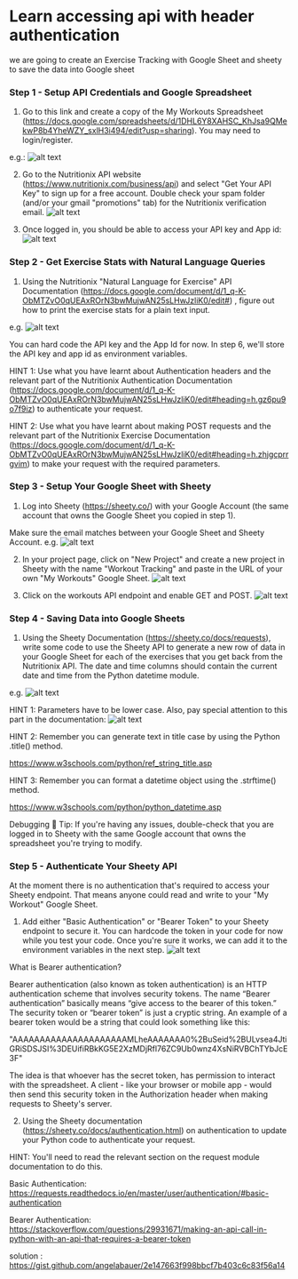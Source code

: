 # Learn accessing api with header authentication
we are going to create an Exercise Tracking with Google Sheet and sheety to save the data into Google sheet

### Step 1 - Setup API Credentials and Google Spreadsheet
1. Go to this link and create a copy of the My Workouts Spreadsheet (https://docs.google.com/spreadsheets/d/1DHL6Y8XAHSC_KhJsa9QMekwP8b4YheWZY_sxlH3i494/edit?usp=sharing). You may need to login/register.

e.g.:
![alt text](https://github.com/distareza/learnpython-day-38_exercise_tracking_with_google_sheet/blob/master/resources/step-01.01.png?raw=true)



2. Go to the Nutritionix API website (https://www.nutritionix.com/business/api) and select "Get Your API Key" to sign up for a free account. Double check your spam folder (and/or your gmail "promotions" tab) for the Nutritionix verification email.
![alt text](https://github.com/distareza/learnpython-day-38_exercise_tracking_with_google_sheet/blob/master/resources/step-01.02.png?raw=true)




3. Once logged in, you should be able to access your API key and App id:
![alt text](https://github.com/distareza/learnpython-day-38_exercise_tracking_with_google_sheet/blob/master/resources/step-01.03.png?raw=true)



### Step 2 - Get Exercise Stats with Natural Language Queries
1. Using the Nutritionix "Natural Language for Exercise" API Documentation (https://docs.google.com/document/d/1_q-K-ObMTZvO0qUEAxROrN3bwMujwAN25sLHwJzliK0/edit#) , figure out how to print the exercise stats for a plain text input.

e.g.
![alt text](https://github.com/distareza/learnpython-day-38_exercise_tracking_with_google_sheet/blob/master/resources/step-02.01.gif?raw=true)


You can hard code the API key and the App Id for now. In step 6, we'll store the API key and app id as environment variables.



HINT 1:  Use what you have learnt about Authentication headers and the relevant part of the Nutritionix Authentication Documentation (https://docs.google.com/document/d/1_q-K-ObMTZvO0qUEAxROrN3bwMujwAN25sLHwJzliK0/edit#heading=h.gz6pu9o7f9iz) to authenticate your request.



HINT 2: Use what you have learnt about making POST requests and the relevant part of the Nutritionix Exercise Documentation (https://docs.google.com/document/d/1_q-K-ObMTZvO0qUEAxROrN3bwMujwAN25sLHwJzliK0/edit#heading=h.zhjgcprrgvim) to make your request with the required parameters.



### Step 3 - Setup Your Google Sheet with Sheety
1. Log into Sheety (https://sheety.co/) with your Google Account (the same account that owns the Google Sheet you copied in step 1).

Make sure the email matches between your Google Sheet and Sheety Account. e.g.
![alt text](https://github.com/distareza/learnpython-day-38_exercise_tracking_with_google_sheet/blob/master/resources/step-03.01.png?raw=true)





2. In your project page, click on "New Project" and create a new project in Sheety with the name "Workout Tracking" and paste in the URL of your own "My Workouts" Google Sheet.
![alt text](https://github.com/distareza/learnpython-day-38_exercise_tracking_with_google_sheet/blob/master/resources/step-03.02.png?raw=true)




3. Click on the workouts API endpoint and enable GET and POST.
![alt text](https://github.com/distareza/learnpython-day-38_exercise_tracking_with_google_sheet/blob/master/resources/step-03.03.png?raw=true)


### Step 4 - Saving Data into Google Sheets
1.  Using the Sheety Documentation (https://sheety.co/docs/requests), write some code to use the Sheety API to generate a new row of data in your Google Sheet for each of the exercises that you get back from the Nutritionix API. The date and time columns should contain the current date and time from the Python datetime module.

e.g.
![alt text](https://github.com/distareza/learnpython-day-38_exercise_tracking_with_google_sheet/blob/master/resources/step-04.01.gif?raw=true)




HINT 1: Parameters have to be lower case. Also, pay special attention to this part in the documentation:
![alt text](https://github.com/distareza/learnpython-day-38_exercise_tracking_with_google_sheet/blob/master/resources/step-04.02.png?raw=true)




HINT 2: Remember you can generate text in title case by using the Python .title() method.

https://www.w3schools.com/python/ref_string_title.asp



HINT 3: Remember you can format a datetime object using the .strftime() method.

https://www.w3schools.com/python/python_datetime.asp



Debugging 🐞 Tip: If you're having any issues, double-check that you are logged in to Sheety with the same Google account that owns the spreadsheet you're trying to modify.


### Step 5 - Authenticate Your Sheety API
At the moment there is no authentication that's required to access your Sheety endpoint. That means anyone could read and write to your "My Workout" Google Sheet.

1. Add either "Basic Authentication" or "Bearer Token" to your Sheety endpoint to secure it.  You can hardcode the token in your code for now while you test your code. Once you're sure it works, we can add it to the environment variables in the next step.
![alt text](https://github.com/distareza/learnpython-day-38_exercise_tracking_with_google_sheet/blob/master/resources/step-05.01.png?raw=true)


What is Bearer authentication?

Bearer authentication (also known as token authentication) is an HTTP authentication scheme that involves security tokens. The name “Bearer authentication” basically means “give access to the bearer of this token.” The security token or “bearer token” is just a cryptic string. An example of a bearer token would be a string that could look something like this:

"AAAAAAAAAAAAAAAAAAAAAMLheAAAAAAA0%2BuSeid%2BULvsea4JtiGRiSDSJSI%3DEUifiRBkKG5E2XzMDjRfl76ZC9Ub0wnz4XsNiRVBChTYbJcE3F"

The idea is that whoever has the secret token, has permission to interact with the spreadsheet. A client - like your browser or mobile app - would then send this security token in the Authorization header when making requests to Sheety's server.



2. Using the Sheety documentation (https://sheety.co/docs/authentication.html) on authentication to update your Python code to authenticate your request.

HINT: You'll need to read the relevant section on the request module documentation to do this.

Basic Authentication: https://requests.readthedocs.io/en/master/user/authentication/#basic-authentication

Bearer Authentication: https://stackoverflow.com/questions/29931671/making-an-api-call-in-python-with-an-api-that-requires-a-bearer-token



solution : https://gist.github.com/angelabauer/2e147663f998bbcf7b403c6c83f56a14